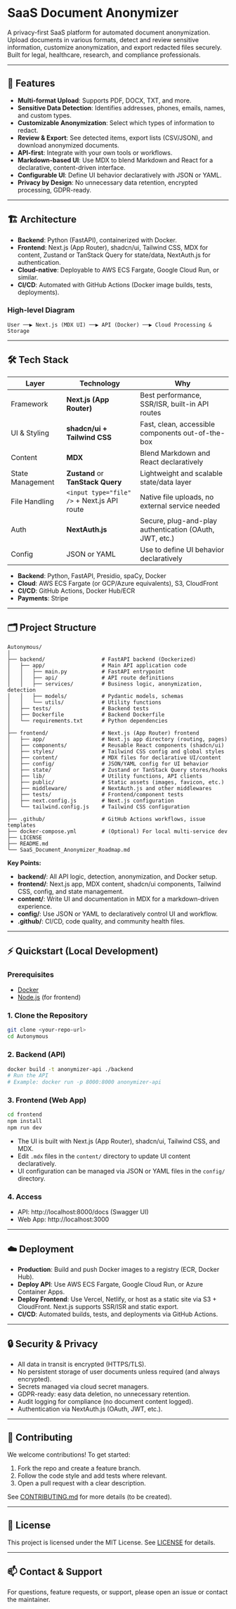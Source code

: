 # SaaS Document Anonymizer

A privacy-first SaaS platform for automated document anonymization. Upload documents in various formats, detect and review sensitive information, customize anonymization, and export redacted files securely. Built for legal, healthcare, research, and compliance professionals.

---

## 🚀 Features
- **Multi-format Upload**: Supports PDF, DOCX, TXT, and more.
- **Sensitive Data Detection**: Identifies addresses, phones, emails, names, and custom types.
- **Customizable Anonymization**: Select which types of information to redact.
- **Review & Export**: See detected items, export lists (CSV/JSON), and download anonymized documents.
- **API-first**: Integrate with your own tools or workflows.
- **Markdown-based UI**: Use MDX to blend Markdown and React for a declarative, content-driven interface.
- **Configurable UI**: Define UI behavior declaratively with JSON or YAML.
- **Privacy by Design**: No unnecessary data retention, encrypted processing, GDPR-ready.

---

## 🏗️ Architecture
- **Backend**: Python (FastAPI), containerized with Docker.
- **Frontend**: Next.js (App Router), shadcn/ui, Tailwind CSS, MDX for content, Zustand or TanStack Query for state/data, NextAuth.js for authentication.
- **Cloud-native**: Deployable to AWS ECS Fargate, Google Cloud Run, or similar.
- **CI/CD**: Automated with GitHub Actions (Docker image builds, tests, deployments).

### High-level Diagram
```
User ──▶ Next.js (MDX UI) ──▶ API (Docker) ──▶ Cloud Processing & Storage
```

---

## 🛠️ Tech Stack
| Layer            | Technology                                  | Why                                                     |
| ---------------- | ------------------------------------------- | ------------------------------------------------------- |
| Framework        | **Next.js (App Router)**                    | Best performance, SSR/ISR, built-in API routes          |
| UI & Styling     | **shadcn/ui + Tailwind CSS**                | Fast, clean, accessible components out-of-the-box       |
| Content          | **MDX**                                     | Blend Markdown and React declaratively                  |
| State Management | **Zustand** or **TanStack Query**           | Lightweight and scalable state/data layer               |
| File Handling    | `<input type="file" />` + Next.js API route | Native file uploads, no external service needed         |
| Auth             | **NextAuth.js**                             | Secure, plug-and-play authentication (OAuth, JWT, etc.) |
| Config           | JSON or YAML                                | Use to define UI behavior declaratively                 |

- **Backend**: Python, FastAPI, Presidio, spaCy, Docker
- **Cloud**: AWS ECS Fargate (or GCP/Azure equivalents), S3, CloudFront
- **CI/CD**: GitHub Actions, Docker Hub/ECR
- **Payments**: Stripe

---

## 🗂️ Project Structure

```
Autonymous/
│
├── backend/                  # FastAPI backend (Dockerized)
│   ├── app/                  # Main API application code
│   │   ├── main.py           # FastAPI entrypoint
│   │   ├── api/              # API route definitions
│   │   ├── services/         # Business logic, anonymization, detection
│   │   ├── models/           # Pydantic models, schemas
│   │   └── utils/            # Utility functions
│   ├── tests/                # Backend tests
│   ├── Dockerfile            # Backend Dockerfile
│   └── requirements.txt      # Python dependencies
│
├── frontend/                 # Next.js (App Router) frontend
│   ├── app/                  # Next.js app directory (routing, pages)
│   ├── components/           # Reusable React components (shadcn/ui)
│   ├── styles/               # Tailwind CSS config and global styles
│   ├── content/              # MDX files for declarative UI/content
│   ├── config/               # JSON/YAML config for UI behavior
│   ├── state/                # Zustand or TanStack Query stores/hooks
│   ├── lib/                  # Utility functions, API clients
│   ├── public/               # Static assets (images, favicon, etc.)
│   ├── middleware/           # NextAuth.js and other middlewares
│   ├── tests/                # Frontend/component tests
│   ├── next.config.js        # Next.js configuration
│   └── tailwind.config.js    # Tailwind CSS configuration
│
├── .github/                  # GitHub Actions workflows, issue templates
├── docker-compose.yml        # (Optional) For local multi-service dev
├── LICENSE
├── README.md
└── SaaS_Document_Anonymizer_Roadmap.md
```

**Key Points:**
- **backend/**: All API logic, detection, anonymization, and Docker setup.
- **frontend/**: Next.js app, MDX content, shadcn/ui components, Tailwind CSS, config, and state management.
- **content/**: Write UI and documentation in MDX for a markdown-driven experience.
- **config/**: Use JSON or YAML to declaratively control UI and workflow.
- **.github/**: CI/CD, code quality, and community health files.

---

## ⚡ Quickstart (Local Development)

### Prerequisites
- [Docker](https://www.docker.com/get-started)
- [Node.js](https://nodejs.org/) (for frontend)

### 1. Clone the Repository
```bash
git clone <your-repo-url>
cd Autonymous
```

### 2. Backend (API)
```bash
docker build -t anonymizer-api ./backend
# Run the API
# Example: docker run -p 8000:8000 anonymizer-api
```

### 3. Frontend (Web App)
```bash
cd frontend
npm install
npm run dev
```
- The UI is built with Next.js (App Router), shadcn/ui, Tailwind CSS, and MDX.
- Edit `.mdx` files in the `content/` directory to update UI content declaratively.
- UI configuration can be managed via JSON or YAML files in the `config/` directory.

### 4. Access
- API: http://localhost:8000/docs (Swagger UI)
- Web App: http://localhost:3000

---

## ☁️ Deployment
- **Production**: Build and push Docker images to a registry (ECR, Docker Hub).
- **Deploy API**: Use AWS ECS Fargate, Google Cloud Run, or Azure Container Apps.
- **Deploy Frontend**: Use Vercel, Netlify, or host as a static site via S3 + CloudFront. Next.js supports SSR/ISR and static export.
- **CI/CD**: Automated builds, tests, and deployments via GitHub Actions.

---

## 🔒 Security & Privacy
- All data in transit is encrypted (HTTPS/TLS).
- No persistent storage of user documents unless required (and always encrypted).
- Secrets managed via cloud secret managers.
- GDPR-ready: easy data deletion, no unnecessary retention.
- Audit logging for compliance (no document content logged).
- Authentication via NextAuth.js (OAuth, JWT, etc.).

---

## 🤝 Contributing
We welcome contributions! To get started:
1. Fork the repo and create a feature branch.
2. Follow the code style and add tests where relevant.
3. Open a pull request with a clear description.

See [CONTRIBUTING.md](CONTRIBUTING.md) for more details (to be created).

---

## 📄 License
This project is licensed under the MIT License. See [LICENSE](LICENSE) for details.

---

## 📫 Contact & Support
For questions, feature requests, or support, please open an issue or contact the maintainer.
